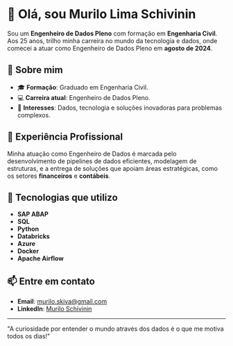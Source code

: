 # 👋 Olá, sou Murilo Lima Schivinin  

Sou um **Engenheiro de Dados Pleno** com formação em **Engenharia Civil**. Aos 25 anos, trilho minha carreira no mundo da tecnologia e dados, onde comecei a atuar como Engenheiro de Dados Pleno em **agosto de 2024**.  

## 🚀 Sobre mim  
- 🎓 **Formação**: Graduado em Engenharia Civil.  
- 💻 **Carreira atual**: Engenheiro de Dados Pleno.  
- 🌟 **Interesses**: Dados, tecnologia e soluções inovadoras para problemas complexos.  

## 💼 Experiência Profissional  
Minha atuação como Engenheiro de Dados é marcada pelo desenvolvimento de pipelines de dados eficientes, modelagem de estruturas, e a entrega de soluções que apoiam áreas estratégicas, como os setores **financeiros** e **contábeis**.  

## 🔧 Tecnologias que utilizo  
- **SAP ABAP**  
- **SQL**  
- **Python**  
- **Databricks**  
- **Azure**  
- **Docker**  
- **Apache Airflow**  

## 📫 Entre em contato  
- **Email**: [murilo.skiva@gmail.com](mailto:murilo.skiva@gmail.com)  
- **LinkedIn**: [Murilo Schivinin](https:https://www.linkedin.com/in/mschivinin55/)  

---
"A curiosidade por entender o mundo através dos dados é o que me motiva todos os dias!"  
